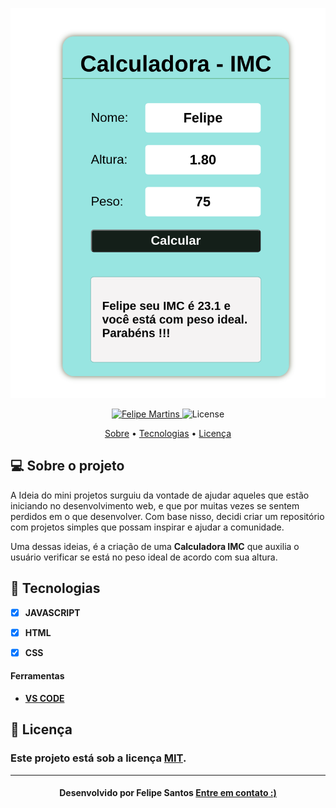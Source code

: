 <p align="center">
   <img src="https://github.com/felipesantos10/Calculadora-IMC/blob/master/github%20image/Logo.png" alt="calculadora IMC" />
</p>

<!-- Badges -->
<p align="center">
   <a href="https://www.linkedin.com/in/luis-felipe-santos-silva-5623a8197/">
      <img alt="Felipe Martins" src="https://img.shields.io/badge/-Felipe Santos-blue?style=flat&logo=Linkedin&logoColor=bluee" />
   </a>
  <img alt="License" src="https://img.shields.io/badge/license-MIT-blue">
</p>

<!-- Indice-->
<p align="center">
 <a href="#-sobre-o-projeto">Sobre</a> •
 <a href="#-Tecnologias">Tecnologias</a> • 
 <a href="#-licença">Licença</a>
</p>

<!--Sobre o projeto-->
## 💻 Sobre o projeto

A Ideia do mini projetos surguiu da vontade de ajudar aqueles que estão iniciando no desenvolvimento web, e que por muitas vezes se sentem perdidos em o que desenvolver. Com base nisso, decidi criar um repositório com projetos simples que possam inspirar e ajudar a comunidade. 

Uma dessas ideias, é a criação de uma  **Calculadora IMC** que auxilia o usuário verificar se está no peso ideal de acordo com sua altura.


<!--layout-->
## 🚀  Tecnologias
- [x]  **JAVASCRIPT**
- [x] **HTML**
- [x] **CSS**


#### Ferramentas
- [**VS CODE**]()

<!--License session-->
## 📝 Licença
### Este projeto está sob a licença [MIT](./LICENSE).
---

<h4 align=center>Desenvolvido por Felipe Santos <a href="https://www.linkedin.com/in/luis-felipe-santos-silva-5623a8197/"> <strong>Entre em contato</strong> :)</a></a></h4>


